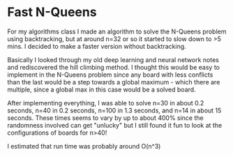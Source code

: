 # Fast N-Queens

For my algorithms class I made an algorithm to solve the N-Queens problem using backtracking, but at around n=32 or so it started to slow down to >5 mins. I decided to make a faster version without backtracking.

Basically I looked through my old deep learning and neural network notes and rediscovered the hill climbing method. I thought this would be easy to implement in the N-Queens problem since any board with less conflicts than the last would be a step towards a global maximum - which there are multiple, since a global max in this case would be a solved board.

After implementing everything, I was able to solve n=30 in about 0.2 seconds, n=40 in 0.2 seconds, n=100 in 1.3 seconds, and n=14 in about 15 seconds. These times seems to vary by up to about 400% since the randomness involved can get "unlucky" but I still found it fun to look at the configurations of boards for n>40!

I estimated that run time was probably around O(n^3)
